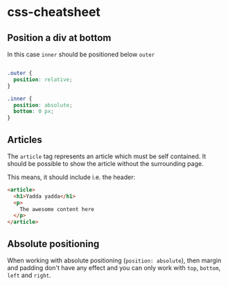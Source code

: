 # css-cheatsheet

## Position a div at bottom

In this case `inner` should be positioned below `outer`

```CSS

.outer {
  position: relative;
}

.inner {
  position: absolute;
  bottom: 0 px;
}

```

## Articles

The `article` tag represents an article which must be self contained. It should be possible to show the article without the surrounding page.

This means, it should include i.e. the header:


```HTML
<article>
  <h1>Yadda yadda</h1>
  <p>
    The awesome content here
  </p>
</article>
```

## Absolute positioning

When working with absolute positioning (`position: absolute`), then margin and padding don't have any effect and you can only work with `top`, `bottom`, `left` and `right`.
